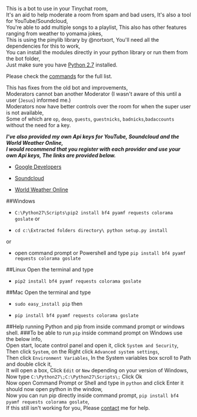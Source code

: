 This is a bot to use in your Tinychat room,<br/>
It's an aid to help moderate a room from spam and bad users, It's also a tool for YouTube/Soundcloud,<br/>
You're able to add multiple songs to a playlist, This also has other features ranging from weather to yomama jokes,<br/>
This is using the pinylib library by @nortxort, You'll need all the dependencies for this to work,<br/>
You can install the modules directly in your python library or run them from the bot folder,<br/>
Just make sure you have [Python 2.7](https://www.python.org/downloads/) installed.

Please check the [commands](https://github.com/Tinychat/Tinychat-Bot/wiki) for the full list.

This has fixes from the old bot and improvements,<br/>
Moderators cannot ban another Moderator (I wasn't aware of this until a user (`Jesus`) informed me.)<br/>
Moderators now have better controls over the room for when the super user is not available,<br/>
Some of which are `op`, `deop`, `guests`, `guestnicks`, `badnicks`,`badaccounts` without the need for a key.

***I've also provided my own Api keys for YouTube, Soundcloud and the World Weather Online,<br/>
I would recommend that you register with each provider and use your own Api keys, The links are provided below.***

* [Google Developers](https://developers.google.com)

* [Soundcloud](https://developers.soundcloud.com)

* [World Weather Online](http://developer.worldweatheronline.com/api/)

##Windows
* `C:\Python27\Scripts\pip2 install bf4 pyamf requests colorama goslate` or

* `cd c:\Extracted folders directory\ python setup.py install` 

or

* open command prompt or Powershell and type `pip install bf4 pyamf requests colorama goslate`

##Linux
Open the terminal and type

* `pip2 install bf4 pyamf requests colorama goslate`

##Mac
Open the terminal and type

* `sudo easy_install pip` then

* `pip install bf4 pyamf requests colorama goslate`

##Help running Python and pip from inside command prompt or windows shell.
###To be able to run `pip` inside command prompt on Windows use the below info,<br/>
Open start, locate control panel and open it, click `System and Security`,<br/>
Then click `System`, on the Right click `Advanced system settings`,<br/>
Then click `Environment Variables`, In the System variables box scroll to Path and double click it,<br/>
It will open a box, Click `Edit` or `New` depending on your version of Windows,<br/>
Now type `C:\Python27\;C:\Python27\Scripts\;` Click Ok<br/>
Now open Command Prompt or Shell and type in `python` and click Enter it should now open python in the window,<br/>
Now you can run pip directly inside command prompt, `pip install bf4 pyamf requests colorama goslate`,<br/>
If this still isn't working for you, Please [contact](https://www.ruddernation.com) me for help.
